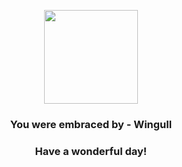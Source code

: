 <p align="center">
    <img src="https://raw.githubusercontent.com/PokeAPI/sprites/master/sprites/pokemon/278.png" width="150" height="150">
</p>
<h3 align="center">You were embraced by - <b>Wingull</b></h3>
<h3 align="center">Have a wonderful day!</h3>
